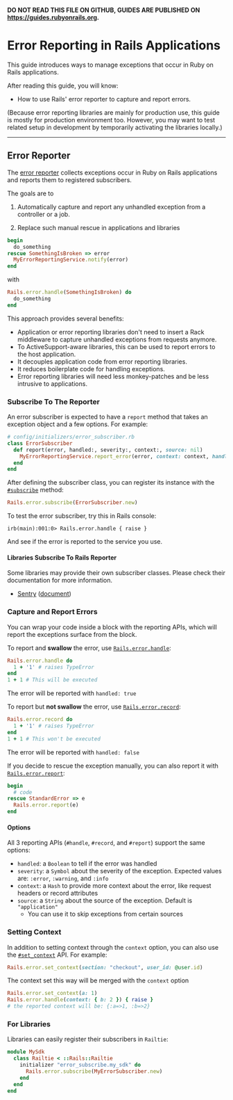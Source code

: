 **DO NOT READ THIS FILE ON GITHUB, GUIDES ARE PUBLISHED ON https://guides.rubyonrails.org.**

Error Reporting in Rails Applications
========================

This guide introduces ways to manage exceptions that occur in Ruby on Rails applications.

After reading this guide, you will know:

* How to use Rails' error reporter to capture and report errors.

(Because error reporting libraries are mainly for production use, this guide is mostly for production environment too.
However, you may want to test related setup in development by temporarily activating the libraries locally.)

--------------------------------------------------------------------------------

Error Reporter
------------------------

The [error reporter](https://api.rubyonrails.org/classes/ActiveSupport/ErrorReporter.html) collects exceptions occur in Ruby on Rails applications and reports them to registered subscribers.

The goals are to

1. Automatically capture and report any unhandled exception from a controller or a job.

2. Replace such manual rescue in applications and libraries

```rb
begin
  do_something
rescue SomethingIsBroken => error
  MyErrorReportingService.notify(error)
end
```

with

```rb
Rails.error.handle(SomethingIsBroken) do
  do_something
end
```

This approach provides several benefits:

* Application or error reporting libraries don't need to insert a Rack middleware to capture unhandled exceptions from requests anymore.
* To ActiveSupport-aware libraries, this can be used to report errors to the host application.
* It decouples application code from error reporting libraries.
* It reduces boilerplate code for handling exceptions.
* Error reporting libraries will need less monkey-patches and be less intrusive to applications.

### Subscribe To The Reporter

An error subscriber is expected to have a `report` method that takes an exception object and a few options.
For example:

```rb
# config/initializers/error_subscriber.rb
class ErrorSubscriber
  def report(error, handled:, severity:, context:, source: nil)
    MyErrorReportingService.report_error(error, context: context, handled: handled, level: severity)
  end
end
```

After defining the subscriber class, you can register its instance with the [`#subscribe`](https://api.rubyonrails.org/classes/ActiveSupport/ErrorReporter.html#method-i-subscribe) method:

```rb
Rails.error.subscribe(ErrorSubscriber.new)
```

To test the error subscriber, try this in Rails console:

```
irb(main):001:0> Rails.error.handle { raise }
```

And see if the error is reported to the service you use.

#### Libraries Subscribe To Rails Reporter

Some libraries may provide their own subscriber classes. Please check their documentation for more information.

- [Sentry](https://sentry.io/) ([document](https://github.com/getsentry/sentry-ruby/blob/master/sentry-rails/lib/sentry/rails/error_subscriber.rb))

### Capture and Report Errors

You can wrap your code inside a block with the reporting APIs, which will report the exceptions surface from the block.

To report and **swallow** the error, use [`Rails.error.handle`](https://api.rubyonrails.org/classes/ActiveSupport/ErrorReporter.html#method-i-handle):

```rb
Rails.error.handle do
  1 + '1' # raises TypeError
end
1 + 1 # This will be executed
```

The error will be reported with `handled: true`

To report but **not swallow** the error, use [`Rails.error.record`](https://api.rubyonrails.org/classes/ActiveSupport/ErrorReporter.html#method-i-record):

```rb
Rails.error.record do
  1 + '1' # raises TypeError
end
1 + 1 # This won't be executed
```

The error will be reported with `handled: false`

If you decide to rescue the exception manually, you can also report it with [`Rails.error.report`](https://api.rubyonrails.org/classes/ActiveSupport/ErrorReporter.html#method-i-report):

```rb
begin
  # code
rescue StandardError => e
  Rails.error.report(e)
end
```

#### Options

All 3 reporting APIs (`#handle`, `#record`, and `#report`) support the same options:

- `handled`: a `Boolean` to tell if the error was handled
- `severity`: a `Symbol` about the severity of the exception. Expected values are: `:error`, `:warning`, and `:info`
- `context`: a `Hash` to provide more context about the error, like request headers or record attributes
- `source`: a `String` about the source of the exception. Default is `"application"`
    - You can use it to skip exceptions from certain sources

### Setting Context

In addition to setting context through the `context` option, you can also use the [`#set_context`](https://api.rubyonrails.org/classes/ActiveSupport/ErrorReporter.html#method-i-set_context) API. For example:

```rb
Rails.error.set_context(section: "checkout", user_id: @user.id)
```

The context set this way will be merged with the `context` option

```rb
Rails.error.set_context(a: 1)
Rails.error.handle(context: { b: 2 }) { raise }
# the reported context will be: {:a=>1, :b=>2}
```

### For Libraries

Libraries can easily register their subscribers in `Railtie`:

```rb
module MySdk
  class Railtie < ::Rails::Railtie
    initializer "error_subscribe.my_sdk" do
      Rails.error.subscribe(MyErrorSubscriber.new)
    end
  end
end
```
